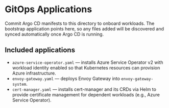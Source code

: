 # GitOps Applications

Commit Argo CD manifests to this directory to onboard workloads. The bootstrap application points here, so any files added will be discovered and synced automatically once Argo CD is running.

## Included applications

- `azure-service-operator.yaml` &mdash; installs Azure Service Operator v2 with workload identity enabled so that Kubernetes resources can provision Azure infrastructure.
- `envoy-gateway.yaml` &mdash; deploys Envoy Gateway into `envoy-gateway-system`.
- `cert-manager.yaml` &mdash; installs cert-manager and its CRDs via Helm to provide certificate management for dependent workloads (e.g., Azure Service Operator).
